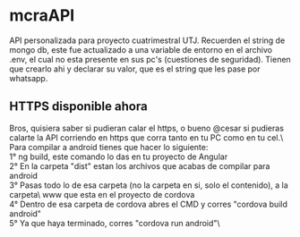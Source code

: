 # mcraAPI
API personalizada para proyecto cuatrimestral UTJ.
Recuerden el string de mongo db, este fue actualizado a una variable de entorno en el archivo .env, el cual no esta presente en sus pc's (cuestiones de seguridad). Tienen que crearlo ahi y declarar su valor, que es el string que les pase por whatsapp.

## HTTPS disponible ahora
Bros, quisiera saber si pudieran calar el https, o bueno @cesar si pudieras calarte la API corriendo en https que
corra tanto en tu PC como en tu cel.\ 
Para compilar a android tienes que hacer lo siguiente:\
1° ng build, este comando lo das en tu proyecto de Angular\
2° En la carpeta "dist" estan los archivos que acabas de compilar para android\
3° Pasas todo lo de esa carpeta (no la carpeta en si, solo el contenido), a la carpeta\ 
www que esta en el proyecto de cordova\
4° Dentro de esa carpeta de cordova abres el CMD y corres "cordova build android"\
5° Ya que haya terminado, corres "cordova run android"\
